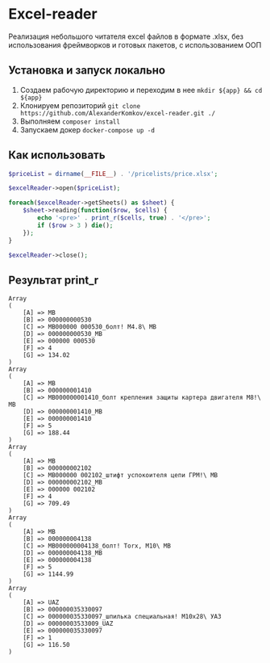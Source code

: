 # Excel-reader

Реализация небольшого читателя excel файлов в формате .xlsx, без использования фреймворков и готовых пакетов, с использованием ООП

## Установка и запуск локально

1. Создаем рабочую директорию и переходим в нее `mkdir ${app} && cd ${app}`
2. Клонируем репозиторий `git clone https://github.com/AlexanderKomkov/excel-reader.git ./`
3. Выполняем `composer install`
4. Запускаем докер `docker-compose up -d`

## Как использовать

```php
$priceList = dirname(__FILE__) . '/pricelists/price.xlsx';

$excelReader->open($priceList);

foreach($excelReader->getSheets() as $sheet) {
    $sheet->reading(function($row, $cells) {
        echo '<pre>' . print_r($cells, true) . '</pre>';
        if ($row > 3 ) die();
    });
}

$excelReader->close();
```

## Результат print_r

```
Array
(
    [A] => MB
    [B] => 000000000530
    [C] => MB000000 000530_болт! М4.8\ MB
    [D] => 000000000530_MB
    [E] => 000000 000530
    [F] => 4
    [G] => 134.02
)
Array
(
    [A] => MB
    [B] => 000000001410
    [C] => MB000000001410_болт крепления защиты картера двигателя М8!\ MB
    [D] => 000000001410_MB
    [E] => 000000001410
    [F] => 5
    [G] => 188.44
)
Array
(
    [A] => MB
    [B] => 000000002102
    [C] => MB000000 002102_штифт успокоителя цепи ГРМ!\ MB
    [D] => 000000002102_MB
    [E] => 000000 002102
    [F] => 4
    [G] => 709.49
)
Array
(
    [A] => MB
    [B] => 000000004138
    [C] => MB000000004138_болт! Torx, М10\ MB
    [D] => 000000004138_MB
    [E] => 000000004138
    [F] => 5
    [G] => 1144.99
)
Array
(
    [A] => UAZ
    [B] => 000000035330097
    [C] => 000000035330097_шпилька специальная! М10х28\ УАЗ
    [D] => 00000003533009_UAZ
    [E] => 000000035330097
    [F] => 1
    [G] => 116.50
)
```